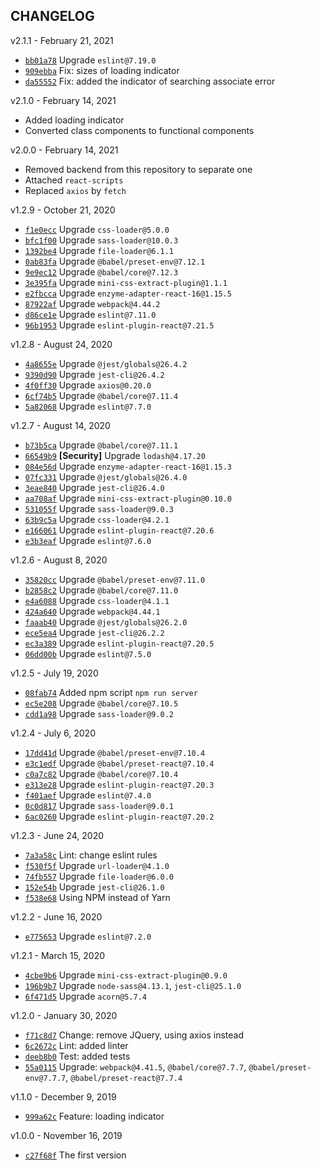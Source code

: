 ## CHANGELOG

v2.1.1 - February 21, 2021
* [`bb01a78`](https://github.com/nikitaodnorob/rap-paraphraser/commit/bb01a782c4c608b88be1535f6cdf269f61ba426f) Upgrade `eslint@7.19.0`
* [`909ebba`](https://github.com/nikitaodnorob/rap-paraphraser/commit/909ebba6b65ba87afd54537fda843227d5e99856) Fix: sizes of loading indicator
* [`da55552`](https://github.com/nikitaodnorob/rap-paraphraser/commit/da55552ff27fa13ff5ba40db3f56ca0ff5d34437) Fix: added the indicator of searching associate error

v2.1.0 - February 14, 2021
* Added loading indicator
* Converted class components to functional components

v2.0.0 - February 14, 2021
* Removed backend from this repository to separate one
* Attached `react-scripts`
* Replaced `axios` by `fetch`

v1.2.9 - October 21, 2020
* [`f1e0ecc`](https://github.com/nikitaodnorob/rap-paraphraser/commit/f1e0ecc967e1f991404f5730002e300104d6227e) Upgrade `css-loader@5.0.0`
* [`bfc1f00`](https://github.com/nikitaodnorob/rap-paraphraser/commit/bfc1f000d01561eea15374348e17ec04b87a47a3) Upgrade `sass-loader@10.0.3`
* [`1392be4`](https://github.com/nikitaodnorob/rap-paraphraser/commit/1392be45f7b96c28321f1ac4f4b2905f901dcf6a) Upgrade `file-loader@6.1.1`
* [`0ab83fa`](https://github.com/nikitaodnorob/rap-paraphraser/commit/0ab83fa93c94d301f84ce86a642f5f712a4b32d9) Upgrade `@babel/preset-env@7.12.1`
* [`9e9ec12`](https://github.com/nikitaodnorob/rap-paraphraser/commit/9e9ec1231b2925b2a1926a023fa3d491c15affc8) Upgrade `@babel/core@7.12.3`
* [`3e395fa`](https://github.com/nikitaodnorob/rap-paraphraser/commit/3e395fadbcf9aa038f9a6697c71576f0a7520935) Upgrade `mini-css-extract-plugin@1.1.1`
* [`e2fbcca`](https://github.com/nikitaodnorob/rap-paraphraser/commit/e2fbcca5c510ab4b37bd0b0597dcaa98ad0cf1b7) Upgrade `enzyme-adapter-react-16@1.15.5`
* [`87922af`](https://github.com/nikitaodnorob/rap-paraphraser/commit/87922af17c7c37e6cb9a932738354a730f001958) Upgrade `webpack@4.44.2`
* [`d86ce1e`](https://github.com/nikitaodnorob/rap-paraphraser/commit/d86ce1e2eefe25b29cae89ee9ca5de8427d466cf) Upgrade `eslint@7.11.0`
* [`96b1953`](https://github.com/nikitaodnorob/rap-paraphraser/commit/96b1953f6d72ca7922db5b3bf8b6340ce479c58c) Upgrade `eslint-plugin-react@7.21.5`

v1.2.8 - August 24, 2020
* [`4a8655e`](https://github.com/nikitaodnorob/rap-paraphraser/commit/4a8655eba0f72ee0a370e58f4082b85a495b7a51) Upgrade `@jest/globals@26.4.2`
* [`9390d90`](https://github.com/nikitaodnorob/rap-paraphraser/commit/9390d901cba243ef8af3c05411890199aadf433c) Upgrade `jest-cli@26.4.2`
* [`4f0ff30`](https://github.com/nikitaodnorob/rap-paraphraser/commit/4f0ff3070d04d8254267817ee5e34b5a05dab90d) Upgrade `axios@0.20.0`
* [`6cf74b5`](https://github.com/nikitaodnorob/rap-paraphraser/commit/6cf74b5184a4974ef201d23091a8dcf482b1aeb8) Upgrade `@babel/core@7.11.4`
* [`5a82068`](https://github.com/nikitaodnorob/rap-paraphraser/commit/5a82068b0269c6b11bb745d8ea6a5d5574718d6b) Upgrade `eslint@7.7.0`

v1.2.7 - August 14, 2020
* [`b73b5ca`](https://github.com/nikitaodnorob/rap-paraphraser/commit/b73b5ca5f0ea152d629c7ec7b85913054eaa0718) Upgrade `@babel/core@7.11.1`
* [`66549b9`](https://github.com/nikitaodnorob/rap-paraphraser/commit/66549b9097f6298a1a2a1825f4315e1e28114a38) **[Security]** Upgrade `lodash@4.17.20`
* [`084e56d`](https://github.com/nikitaodnorob/rap-paraphraser/commit/084e56d90ab496e2392bd0ec2cfc687a338a1536) Upgrade `enzyme-adapter-react-16@1.15.3`
* [`07fc331`](https://github.com/nikitaodnorob/rap-paraphraser/commit/07fc3319b9e66c5edb458d72665f2b0afa8b6073) Upgrade `@jest/globals@26.4.0`
* [`3eae840`](https://github.com/nikitaodnorob/rap-paraphraser/commit/3eae840d3af38fdc09362191ad3f3f1b03d51cce) Upgrade `jest-cli@26.4.0`
* [`aa708af`](https://github.com/nikitaodnorob/rap-paraphraser/commit/aa708afef69f620ff40f938a3aef4fedb7cc7236) Upgrade `mini-css-extract-plugin@0.10.0`
* [`531055f`](https://github.com/nikitaodnorob/rap-paraphraser/commit/531055f29514d900526c11eb735a938cf341f44f) Upgrade `sass-loader@9.0.3`
* [`63b9c5a`](https://github.com/nikitaodnorob/rap-paraphraser/commit/63b9c5a5ce90cfaa0a53a517d6f960059a702a9c) Upgrade `css-loader@4.2.1`
* [`e166061`](https://github.com/nikitaodnorob/rap-paraphraser/commit/e16606142c80b6888b86a55a08b6519da0443336) Upgrade `eslint-plugin-react@7.20.6`
* [`e3b3eaf`](https://github.com/nikitaodnorob/rap-paraphraser/commit/e3b3eaf5c51de00671193b1ed79ee601dbbbd6bb) Upgrade `eslint@7.6.0`

v1.2.6 - August 8, 2020
* [`35820cc`](https://github.com/nikitaodnorob/rap-paraphraser/commit/35820cc4777912aeb4003c2fed4e3a3aaea91131) Upgrade `@babel/preset-env@7.11.0`
* [`b2858c2`](https://github.com/nikitaodnorob/rap-paraphraser/commit/b2858c2cec7e06eede2828365cb6d9e52767dc15) Upgrade `@babel/core@7.11.0`
* [`e4a6088`](https://github.com/nikitaodnorob/rap-paraphraser/commit/e4a60887123d69ddbf63170b196c18a13dcd9bba) Upgrade `css-loader@4.1.1`
* [`424a640`](https://github.com/nikitaodnorob/rap-paraphraser/commit/424a640cea6efeac2eb85c88abead4471ec8f59d) Upgrade `webpack@4.44.1`
* [`faaab40`](https://github.com/nikitaodnorob/rap-paraphraser/commit/faaab40272db5609038e1fe8319be2b9024fe132) Upgrade `@jest/globals@26.2.0`
* [`ece5ea4`](https://github.com/nikitaodnorob/rap-paraphraser/commit/ece5ea4d396beaf6c91cb2e0eacf194ee3030b84) Upgrade `jest-cli@26.2.2`
* [`ec3a389`](https://github.com/nikitaodnorob/rap-paraphraser/commit/ec3a3894f3ad330c5ed89fc9f53511098cda45a3) Upgrade `eslint-plugin-react@7.20.5`
* [`06dd00b`](https://github.com/nikitaodnorob/rap-paraphraser/commit/06dd00b7c518c0c261f6bde74385b46049ee5a9a) Upgrade `eslint@7.5.0`

v1.2.5 - July 19, 2020
* [`08fab74`](https://github.com/nikitaodnorob/rap-paraphraser/commit/08fab74db3c4c3e994ef54c8a5332c3a17fd9459) Added npm script `npm run server`
* [`ec5e208`](https://github.com/nikitaodnorob/rap-paraphraser/commit/ec5e208b36674b86863e00c7b91a5ac23f063690) Upgrade `@babel/core@7.10.5`
* [`cdd1a98`](https://github.com/nikitaodnorob/rap-paraphraser/commit/cdd1a98245fb603ab25ff668bee554e217d0d966) Upgrade `sass-loader@9.0.2`

v1.2.4 - July 6, 2020
* [`17dd41d`](https://github.com/nikitaodnorob/rap-paraphraser/commit/17dd41de8c1e2f6f57b4fe3491819a4a5828beb5) Upgrade `@babel/preset-env@7.10.4`
* [`e3c1edf`](https://github.com/nikitaodnorob/rap-paraphraser/commit/e3c1edf9e7330ff4a56e8e3fe275346e5d52a68e) Upgrade `@babel/preset-react@7.10.4`
* [`c0a7c82`](https://github.com/nikitaodnorob/rap-paraphraser/commit/c0a7c827eb13c4f243b24bb2e423bf62ca6955a5) Upgrade `@babel/core@7.10.4`
* [`e313e28`](https://github.com/nikitaodnorob/rap-paraphraser/commit/e313e281716f350e1734a98c6e19daef5258888f) Upgrade `eslint-plugin-react@7.20.3`
* [`f401aef`](https://github.com/nikitaodnorob/rap-paraphraser/commit/f401aef5590d2a875dd3af0898a8526d9766b3e9) Upgrade `eslint@7.4.0`
* [`0c0d817`](https://github.com/nikitaodnorob/rap-paraphraser/commit/0c0d81713e9e481f385c65c4e74f67c07eb736ad) Upgrade `sass-loader@9.0.1`
* [`6ac0260`](https://github.com/nikitaodnorob/rap-paraphraser/commit/6ac0260593c2b52fda356b124d52de051db87d03) Upgrade `eslint-plugin-react@7.20.2`

v1.2.3 - June 24, 2020
* [`7a3a58c`](https://github.com/nikitaodnorob/rap-paraphraser/commit/7a3a58c59a358ebf83f46c71c1a1bf95cfab60d4) Lint: change eslint rules
* [`f530f5f`](https://github.com/nikitaodnorob/rap-paraphraser/commit/f530f5f19b92345468aa59c9f233a27770a33f48) Upgrade `url-loader@4.1.0`
* [`74fb557`](https://github.com/nikitaodnorob/rap-paraphraser/commit/74fb5574e3c640990ebc1ee55226967bbf2f074d) Upgrade `file-loader@6.0.0`
* [`152e54b`](https://github.com/nikitaodnorob/rap-paraphraser/commit/152e54b18e09905c204aeeccd9d61a43244787cc) Upgrade `jest-cli@26.1.0`
* [`f538e68`](https://github.com/nikitaodnorob/rap-paraphraser/commit/f538e6819dd06fadf79b46265ca704a80282799d) Using NPM instead of Yarn

v1.2.2 - June 16, 2020
* [`e775653`](https://github.com/nikitaodnorob/rap-paraphraser/commit/e775653b21ca87375cc49d4231e1a9bc24e7b5b2) Upgrade `eslint@7.2.0`

v1.2.1 - March 15, 2020
* [`4cbe9b6`](https://github.com/nikitaodnorob/rap-paraphraser/commit/4cbe9b648fa3fbbdf025da201b94eb68a0b4f0b5) Upgrade `mini-css-extract-plugin@0.9.0`
* [`196b9b7`](https://github.com/nikitaodnorob/rap-paraphraser/commit/196b9b75b9a7403c8606489886e731688e3137c6) Upgrade `node-sass@4.13.1`, `jest-cli@25.1.0`
* [`6f471d5`](https://github.com/nikitaodnorob/rap-paraphraser/commit/6f471d51ac1d60a55ff0b7ccfc775bfc76a8e9f5) Upgrade `acorn@5.7.4`

v1.2.0 - January 30, 2020
* [`f71c8d7`](https://github.com/nikitaodnorob/rap-paraphraser/commit/f71c8d73879093084c9becef1b3efe06090ebe05) Change: remove JQuery, using axios instead
* [`6c2672c`](https://github.com/nikitaodnorob/rap-paraphraser/commit/6c2672c3cb408882420f7951c71253486c5ecc39) Lint: added linter
* [`deeb8b0`](https://github.com/nikitaodnorob/rap-paraphraser/commit/deeb8b04ffae40b6abad126a04e4b3c20840b705) Test: added tests
* [`55a0115`](https://github.com/nikitaodnorob/rap-paraphraser/commit/55a011575692d145995786e91f014ce8313079c2) Upgrade: `webpack@4.41.5`, `@babel/core@7.7.7`, `@babel/preset-env@7.7.7`, `@babel/preset-react@7.7.4`

v1.1.0 - December 9, 2019
* [`999a62c`](https://github.com/nikitaodnorob/rap-paraphraser/commit/999a62cfa625cc75d0176ac7c66771b375391167) Feature: loading indicator

v1.0.0 - November 16, 2019
* [`c27f68f`](https://github.com/nikitaodnorob/rap-paraphraser/commit/c27f68f2c5b66dbd5a271f03610ba8f9d3e31048) The first version
